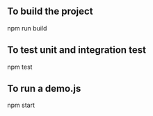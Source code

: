 ## To build the project
npm run build

## To test unit and integration test
npm test

## To run a demo.js
npm start